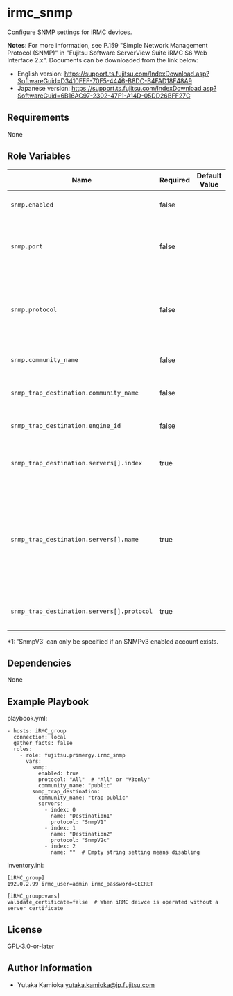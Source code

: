 irmc_snmp
=========

Configure SNMP settings for iRMC devices.

**Notes**:
For more information, see P.159 "Simple Network Management Protocol (SNMP)" in "Fujitsu Software ServerView Suite iRMC S6 Web Interface 2.x".
Documents can be downloaded from the link below:

- English version: <https://support.ts.fujitsu.com/IndexDownload.asp?SoftwareGuid=D3410FEF-70F5-4446-B8DC-B4FAD18F48A9>
- Japanese version: <https://support.ts.fujitsu.com/IndexDownload.asp?SoftwareGuid=6B16AC97-2302-47F1-A14D-05DD26BFF27C>

Requirements
------------

None

Role Variables
--------------

| Name | Required | Default Value | Choices | Type | Description |
|------|----------|---------------|---------|------|-------------|
| `snmp.enabled` | false | | | bool | Enables/disables the SNMP service. |
| `snmp.port` | false | | | int | Port on which the SNMP service is listening (normally UDP 161). |
| `snmp.protocol` | false | | 'All', 'V3only' | str | SNMP protocol version to be used. If 'All' is specified, all SNMP protocol versions (SNMP v1/v2c/v3) are supported. |
| `snmp.community_name` | false | | | | SNMPv1/v2c Community name |
| `snmp_trap_destination.community_name` | false | | | str | Community name used for SNMP v1/v2 trap sending. |
| `snmp_trap_destination.engine_id` | false | | | str | The Engine ID is used for sending SNMPv3 traps. |
| `snmp_trap_destination.servers[].index` | true | | 0 to 6 | int | Forwarding of SNMP traps to up to seven SNMP servers is supported. |
| `snmp_trap_destination.servers[].name` | true | | | str | DNS names or IP addresses of the servers that are configured as trap destinations.<br/> If the empty string is specified, the trap transmission will be disabled.|
| `snmp_trap_destination.servers[].protocol` | true | | 'SnmpV1', 'SnmpV2c', 'SnmpV3' (*1) | str | SNMP protocol version to be used. |

*1: 'SnmpV3' can only be specified if an SNMPv3 enabled account exists.

Dependencies
------------

None

Example Playbook
----------------

playbook.yml:

    - hosts: iRMC_group
      connection: local
      gather_facts: false
      roles:
        - role: fujitsu.primergy.irmc_snmp
          vars:
            snmp:
              enabled: true
              protocol: "All"  # "All" or "V3only"
              community_name: "public"
            snmp_trap_destination:
              community_name: "trap-public"
              servers:
                - index: 0
                  name: "Destination1"
                  protocol: "SnmpV1"
                - index: 1
                  name: "Destination2"
                  protocol: "SnmpV2c"
                - index: 2
                  name: ""  # Empty string setting means disabling

inventory.ini:

    [iRMC_group]
    192.0.2.99 irmc_user=admin irmc_password=SECRET

    [iRMC_group:vars]
    validate_certificate=false  # When iRMC deivce is operated without a server certificate

License
-------

GPL-3.0-or-later

Author Information
------------------

- Yutaka Kamioka <yutaka.kamioka@jp.fujitsu.com>

